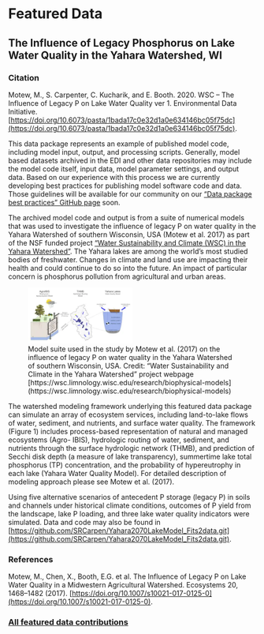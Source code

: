 # Featured Data

## The Influence of Legacy Phosphorus on Lake Water Quality in the Yahara Watershed, WI

### Citation

Motew, M., S. Carpenter, C. Kucharik, and E. Booth. 2020. WSC – The Influence of Legacy P on Lake Water Quality ver 1. Environmental Data Initiative. [https://doi.org/10.6073/pasta/1bada17c0e32d1a0e634146bc05f75dc](https://doi.org/10.6073/pasta/1bada17c0e32d1a0e634146bc05f75dc).

This data package represents an example of published model code, including model input, output, and processing scripts. Generally, model based datasets archived in the EDI and other data repositories may include the model code itself, input data, model parameter settings, and output data. Based on our experience with this process we are currently developing best practices for publishing model software code and data. Those guidelines will be available for our community on our [“Data package best practices” GitHub page](https://github.com/EDIorg/data-package-best-practices) soon.

The archived model code and output is from a suite of numerical models that was used to  investigate the influence of legacy P on water quality in the Yahara Watershed of southern Wisconsin, USA (Motew et al. 2017) as part of the NSF funded project [“Water Sustainability and Climate (WSC) in the Yahara Watershed”](https://wsc.limnology.wisc.edu/). The Yahara lakes are among the world’s most studied bodies of freshwater. Changes in climate and land use are impacting their health and could continue to do so into the future. An impact of particular concern is phosphorus pollution from agricultural and urban areas. 

<figure class="figure_featured">
    <img src="/static/images/featured_data/model-suite.png" alt="map of participating grassland sites" width="50%">
    <figcaption>Model suite used in the study by Motew et al. (2017) on the influence of legacy P on water quality in the Yahara Watershed of southern Wisconsin, USA. Credit: “Water Sustainability and Climate in the Yahara Watershed” project webpage [https://wsc.limnology.wisc.edu/research/biophysical-models](https://wsc.limnology.wisc.edu/research/biophysical-models)</figcaption>
</figure>

The watershed modeling framework underlying this featured data package can simulate an array of ecosystem services, including land-to-lake flows of water, sediment, and nutrients, and surface water quality. The framework (Figure 1) includes process-based representation of natural and managed ecosystems (Agro- IBIS), hydrologic routing of water, sediment, and nutrients through the surface hydrologic network (THMB), and prediction of Secchi disk depth (a measure of lake transparency), summertime lake total phosphorus (TP) concentration, and the probability of hypereutrophy in each lake (Yahara Water Quality Model). For detailed description of modeling approach please see Motew et al. (2017).

Using five alternative scenarios of antecedent P storage (legacy P) in soils and channels under historical climate conditions, outcomes of P yield from the landscape, lake P loading, and three lake water quality indicators were simulated. Data and code may also be found in [https://github.com/SRCarpen/Yahara2070LakeModel_Fits2data.git](https://github.com/SRCarpen/Yahara2070LakeModel_Fits2data.git).

### References

Motew, M., Chen, X., Booth, E.G. et al. The Influence of Legacy P on Lake Water Quality in a Midwestern Agricultural Watershed. Ecosystems 20, 1468–1482 (2017). [https://doi.org/10.1007/s10021-017-0125-0](https://doi.org/10.1007/s10021-017-0125-0).

### [All featured data contributions](/templates/featured_data/featured-grid)
